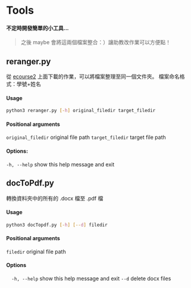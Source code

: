 # Tools
#### 不定時開發簡單的小工具...

> 之後 maybe 會將這兩個檔案整合：）讓助教改作業可以方便點！

## reranger.py
從 [ecourse2](ecourse2.ccu.edu.tw "ecourse2") 上面下載的作業，可以將檔案整理至同一個文件夾。
檔案命名格式：學號+姓名
#### Usage
```bash
python3 reranger.py [-h] original_filedir target_filedir
```

#### Positional arguments
`original_filedir`  original file path
`target_filedir`    target file path

#### Options:
`-h, --help`        show this help message and exit


## docToPdf.py
轉換資料夾中的所有的 .docx 檔至 .pdf 檔
#### Usage
```bash
python3 docTopdf.py [-h] [--d] filedir
```
#### Positional arguments
  `filedir` original file path


#### Options
`  -h, --help`  show this help message and exit
 ` --d `        delete docx files
